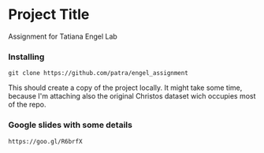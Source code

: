# Project Title

Assignment for Tatiana Engel Lab

### Installing


```
git clone https://github.com/patra/engel_assignment
```

This should create a copy of the project locally. It might take some time, because I'm attaching also the original Christos dataset wich occupies most of the repo.


### Google slides with some details

```
https://goo.gl/R6brfX
```

